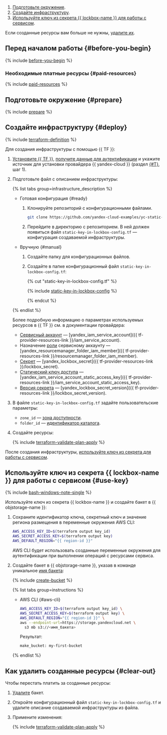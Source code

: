1. [Подготовьте окружение](#prepare).
1. [Создайте инфраструктуру](#deploy).
1. [Используйте ключ из секрета {{ lockbox-name }} для работы с сервисом](#use-key).

Если созданные ресурсы вам больше не нужны, [удалите их](#clear-out).


## Перед началом работы {#before-you-begin}

{% include [before-you-begin](../_tutorials_includes/before-you-begin.md) %}


### Необходимые платные ресурсы {#paid-resources}

{% include [paid-resources](../_tutorials_includes/static-key-in-lockbox/paid-resources.md) %}


## Подготовьте окружение {#prepare}

{% include [prepare](../_tutorials_includes/static-key-in-lockbox/prepare.md) %}


## Создайте инфраструктуру {#deploy}

{% include [terraform-definition](../_tutorials_includes/terraform-definition.md) %}

Для создания инфраструктуры c помощью {{ TF }}:

1. [Установите {{ TF }}](../../tutorials/infrastructure-management/terraform-quickstart.md#install-terraform), [получите данные для аутентификации](../../tutorials/infrastructure-management/terraform-quickstart.md#get-credentials) и укажите источник для установки провайдера {{ yandex-cloud }} (раздел [{#T}](../../tutorials/infrastructure-management/terraform-quickstart.md#configure-provider), шаг 1).
1. Подготовьте файл с описанием инфраструктуры:

    {% list tabs group=infrastructure_description %}

    - Готовая конфигурация {#ready}

      1. Клонируйте репозиторий с конфигурационными файлами.

          ```bash
          git clone https://github.com/yandex-cloud-examples/yc-static-keys-in-lockbox
          ```

      1. Перейдите в директорию с репозиторием. В ней должен появиться файл `static-key-in-lockbox-config.tf` — конфигурация создаваемой инфраструктуры.

    - Вручную {#manual}

      1. Создайте папку для конфигурационных файлов.
      1. Создайте в папке конфигурационный файл `static-key-in-lockbox-config.tf`:

          {% cut "static-key-in-lockbox-config.tf" %}

          {% include [static-key-in-lockbox-config](../../_tutorials/_tutorials_includes/static-key-in-lockbox/config.md) %}

          {% endcut %}

    {% endlist %}

    Более подробную информацию о параметрах используемых ресурсов в {{ TF }} см. в документации провайдера:

    * [Сервисный аккаунт](../../iam/concepts/users/service-accounts.md) — [yandex_iam_service_account]({{ tf-provider-resources-link }}/iam_service_account).
    * Назначение [роли](../../iam/concepts/access-control/roles.md) сервисному аккаунту — [yandex_resourcemanager_folder_iam_member]({{ tf-provider-resources-link }}/resourcemanager_folder_iam_member).
    * [Секрет](../../lockbox/concepts/secret.md) — [yandex_lockbox_secret]({{ tf-provider-resources-link }}/lockbox_secret).
    * [Статический ключ доступа](../../iam/concepts/authorization/access-key.md) — [yandex_iam_service_account_static_access_key]({{ tf-provider-resources-link }}/iam_service_account_static_access_key).
    * [Версия секрета](../../lockbox/concepts/secret.md#version) — [yandex_lockbox_secret_version]({{ tf-provider-resources-link }}/lockbox_secret_version).

1. В файле `static-key-in-lockbox-config.tf` задайте пользовательские параметры:
    * `zone_id` — [зона доступности](../../overview/concepts/geo-scope.md).
    * `folder_id` — [идентификатор каталога](../../resource-manager/operations/folder/get-id.md).

1. Создайте ресурсы:

    {% include [terraform-validate-plan-apply](../_tutorials_includes/terraform-validate-plan-apply.md) %}

После создания инфраструктуры, [используйте ключ из секрета для работы с сервисом](#use-key).


## Используйте ключ из секрета {{ lockbox-name }} для работы с сервисом {#use-key}

{% include [bash-windows-note-single](../../_includes/translate/bash-windows-note-single.md) %}

Используйте ключ из секрета {{ lockbox-name }} и создайте бакет в {{ objstorage-name }}:

1. Сохраните идентификатор ключа, секретный ключ и значение региона размещения в переменные окружения AWS CLI:

    ```bash
    AWS_ACCESS_KEY_ID=$(terraform output key_id)
    AWS_SECRET_ACCESS_KEY=$(terraform output key)
    AWS_DEFAULT_REGION="{{ region-id }}"
    ```

    AWS CLI будет использовать созданные переменные окружения для аутентификации при выполнении операций с ресурсами сервиса.

1. Создайте бакет в {{ objstorage-name }}, указав в команде уникальное [имя бакета](../../storage/concepts/bucket.md#naming):

    {% include [create-bucket](../_tutorials_includes/static-key-in-lockbox/create-bucket.md) %}

    {% list tabs group=instructions %}

    - AWS CLI {#aws-cli}

      ```bash
      AWS_ACCESS_KEY_ID=$(terraform output key_id) \
      AWS_SECRET_ACCESS_KEY=$(terraform output key) \
      AWS_DEFAULT_REGION="{{ region-id }}" \
      aws --endpoint-url=https://storage.yandexcloud.net \
        s3 mb s3://<имя_бакета>
      ```

      Результат:

      ```bash
      make_bucket: my-first-bucket
      ```

    {% endlist %}


## Как удалить созданные ресурсы {#clear-out}

Чтобы перестать платить за созданные ресурсы:

1. [Удалите](../../storage/operations/buckets/delete.md) бакет.
1. Откройте конфигурационный файл `static-key-in-lockbox-config.tf` и удалите описание создаваемой инфраструктуры из файла.
1. Примените изменения:

    {% include [terraform-validate-plan-apply](../_tutorials_includes/terraform-validate-plan-apply.md) %}